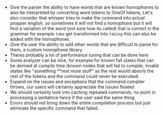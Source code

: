 - Give the parser the ability to have words that are known homophones to also be interpreted by converting word tokens
  to OneOf tokens, Let's also consider that whisper tries to make the command into actual propper english, so sometimes
  it will not find a homophone but it will find a variation of the word (not sure how its called) that is correct in the
  grammar for example `take` get transformed into `taking` this can also be added with the homophones.
- Give the user the ability to add other words that are difficult to parse for them, a custom homophone library
- Theres probably a lot of performance tuning that can be done here
- Some analyzer can be nice, for example for known fail states that can be derived at compile time (known nodes that
  will fail to compile, invalid states like "something **rest more stuff" as the rest would absorb the rest of the
  tokens and the command could never be executed)
- Expand on the issues and exceptions that the command compiler throws, our users will certainly appreciate the issues
  floated
- We should certainly look into caching repeated commands, no point in processing a sentatnce twice if the user said the
  same thing.
- Errors should not bring down the entire compilation process but just eliminate the specific command that failed.
